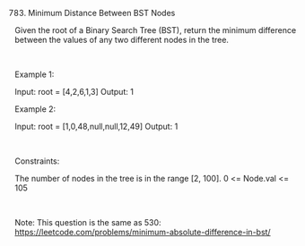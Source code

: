 783. Minimum Distance Between BST Nodes

Given the root of a Binary Search Tree (BST), return the minimum difference between the values of any two different nodes in the tree.

 

Example 1:

Input: root = [4,2,6,1,3]
Output: 1


Example 2:

Input: root = [1,0,48,null,null,12,49]
Output: 1


 

Constraints:

The number of nodes in the tree is in the range [2, 100].
0 <= Node.val <= 105

 

Note: This question is the same as 530: https://leetcode.com/problems/minimum-absolute-difference-in-bst/